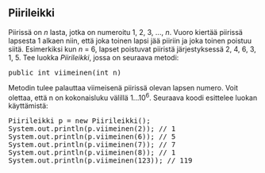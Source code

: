 ## Piirileikki ##

Piirissä on <em>n</em> lasta, jotka on numeroitu 1, 2, 3, ..., <em>n</em>. Vuoro kiertää piirissä lapsesta 1 alkaen niin, että joka toinen lapsi jää piiriin ja joka toinen poistuu siitä. Esimerkiksi kun <em>n</em> = 6, lapset poistuvat piiristä järjestyksessä 2, 4, 6, 3, 1, 5.
Tee luokka <em>Piirileikki</em>, jossa on seuraava metodi:

<pre>public int viimeinen(int n)</pre>

Metodin tulee palauttaa viimeisenä piirissä olevan lapsen numero. Voit olettaa, että n on kokonaisluku välillä 1...10<sup>6</sup>.
Seuraava koodi esittelee luokan käyttämistä:

<pre>Piirileikki p = new Piirileikki();
System.out.println(p.viimeinen(2)); // 1
System.out.println(p.viimeinen(6)); // 5
System.out.println(p.viimeinen(7)); // 7
System.out.println(p.viimeinen(8)); // 1
System.out.println(p.viimeinen(123)); // 119</pre>
